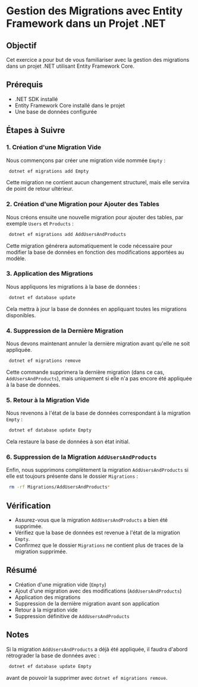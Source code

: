 # Gestion des Migrations avec Entity Framework dans un Projet .NET

## Objectif
Cet exercice a pour but de vous familiariser avec la gestion des migrations dans un projet .NET utilisant Entity Framework Core.

## Prérequis
- .NET SDK installé
- Entity Framework Core installé dans le projet
- Une base de données configurée

## Étapes à Suivre

### 1. Création d'une Migration Vide
Nous commençons par créer une migration vide nommée `Empty` :
```bash
 dotnet ef migrations add Empty
```
Cette migration ne contient aucun changement structurel, mais elle servira de point de retour ultérieur.

### 2. Création d'une Migration pour Ajouter des Tables
Nous créons ensuite une nouvelle migration pour ajouter des tables, par exemple `Users` et `Products` :
```bash
 dotnet ef migrations add AddUsersAndProducts
```
Cette migration générera automatiquement le code nécessaire pour modifier la base de données en fonction des modifications apportées au modèle.

### 3. Application des Migrations
Nous appliquons les migrations à la base de données :
```bash
 dotnet ef database update
```
Cela mettra à jour la base de données en appliquant toutes les migrations disponibles.

### 4. Suppression de la Dernière Migration
Nous devons maintenant annuler la dernière migration avant qu'elle ne soit appliquée.
```bash
 dotnet ef migrations remove
```
Cette commande supprimera la dernière migration (dans ce cas, `AddUsersAndProducts`), mais uniquement si elle n'a pas encore été appliquée à la base de données.

### 5. Retour à la Migration Vide
Nous revenons à l'état de la base de données correspondant à la migration `Empty` :
```bash
 dotnet ef database update Empty
```
Cela restaure la base de données à son état initial.

### 6. Suppression de la Migration `AddUsersAndProducts`
Enfin, nous supprimons complètement la migration `AddUsersAndProducts` si elle est toujours présente dans le dossier `Migrations` :
```bash
 rm -rf Migrations/AddUsersAndProducts*
```

## Vérification
- Assurez-vous que la migration `AddUsersAndProducts` a bien été supprimée.
- Vérifiez que la base de données est revenue à l'état de la migration `Empty`.
- Confirmez que le dossier `Migrations` ne contient plus de traces de la migration supprimée.

## Résumé
- Création d'une migration vide (`Empty`)
- Ajout d'une migration avec des modifications (`AddUsersAndProducts`)
- Application des migrations
- Suppression de la dernière migration avant son application
- Retour à la migration vide
- Suppression définitive de `AddUsersAndProducts`

## Notes
Si la migration `AddUsersAndProducts` a déjà été appliquée, il faudra d'abord rétrograder la base de données avec :
```bash
 dotnet ef database update Empty
```
avant de pouvoir la supprimer avec `dotnet ef migrations remove`.
